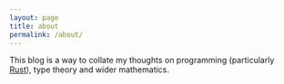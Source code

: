 ```yaml
---
layout: page
title: about
permalink: /about/
---
```


This blog is a way to collate my thoughts on programming (particularly [Rust](https://www.rust-lang.org/)), type theory and wider mathematics.
